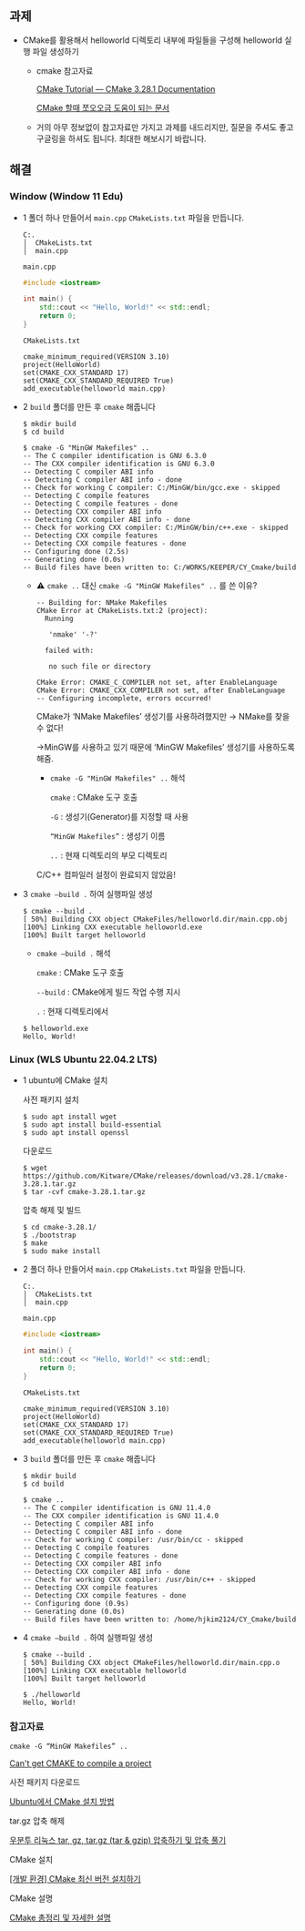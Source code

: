 ## 과제

- CMake를 활용해서 helloworld 디렉토리 내부에 파일들을 구성해 helloworld 실행 파일 생성하기
    - cmake 참고자료
        
        [CMake Tutorial — CMake 3.28.1 Documentation](https://cmake.org/cmake/help/latest/guide/tutorial/index.html)
        
        [CMake 할때 쪼오오금 도움이 되는 문서](https://gist.github.com/luncliff/6e2d4eb7ca29a0afd5b592f72b80cb5c?permalink_comment_id=2831356)
        
    - 거의 아무 정보없이 참고자료만 가지고 과제를 내드리지만, 질문을 주셔도 좋고 구글링을 하셔도 됩니다. 최대한 해보시기 바랍니다.

## 해결

### Window (Window 11 Edu)

- 1 폴더 하나 만들어서 `main.cpp` `CMakeLists.txt` 파일을 만듭니다.
    
    ```
    C:.
    │  CMakeLists.txt
    │  main.cpp
    ```
    
    `main.cpp`
    
    ```cpp
    #include <iostream>
    
    int main() {
        std::cout << "Hello, World!" << std::endl;
        return 0;
    }
    ```
    
    `CMakeLists.txt`
    
    ```
    cmake_minimum_required(VERSION 3.10)
    project(HelloWorld)
    set(CMAKE_CXX_STANDARD 17)
    set(CMAKE_CXX_STANDARD_REQUIRED True)
    add_executable(helloworld main.cpp)
    ```
    
- 2 `build` 폴더를 만든 후 `cmake` 해줍니다
    
    ```
    $ mkdir build
    $ cd build
    ```
    
    ```
    $ cmake -G "MinGW Makefiles" ..
    -- The C compiler identification is GNU 6.3.0
    -- The CXX compiler identification is GNU 6.3.0
    -- Detecting C compiler ABI info
    -- Detecting C compiler ABI info - done
    -- Check for working C compiler: C:/MinGW/bin/gcc.exe - skipped
    -- Detecting C compile features
    -- Detecting C compile features - done
    -- Detecting CXX compiler ABI info
    -- Detecting CXX compiler ABI info - done
    -- Check for working CXX compiler: C:/MinGW/bin/c++.exe - skipped
    -- Detecting CXX compile features
    -- Detecting CXX compile features - done
    -- Configuring done (2.5s)
    -- Generating done (0.0s)
    -- Build files have been written to: C:/WORKS/KEEPER/CY_Cmake/build
    ```
    
    - ⚠️ `cmake ..` 대신 `cmake -G "MinGW Makefiles" ..` 를 쓴 이유?
        
        ```
        -- Building for: NMake Makefiles
        CMake Error at CMakeLists.txt:2 (project):
          Running
        
           'nmake' '-?'
        
          failed with:
        
           no such file or directory
        
        CMake Error: CMAKE_C_COMPILER not set, after EnableLanguage
        CMake Error: CMAKE_CXX_COMPILER not set, after EnableLanguage
        -- Configuring incomplete, errors occurred!
        ```
        
        CMake가 ‘NMake Makefiles’ 생성기를 사용하려했지만
        → NMake를 찾을 수 없다!
        
        →MinGW를 사용하고 있기 때문에 ‘MinGW Makefiles’ 생성기를 사용하도록 해줌.
        
        - `cmake -G "MinGW Makefiles" ..` 해석
            
            `cmake` : CMake 도구 호출
            
            `-G` : 생성기(Generator)를 지정할 때 사용
            
            `“MinGW Makefiles”` : 생성기 이름
            
            `..` : 현재 디렉토리의 부모 디렉토리
            
        
        C/C++ 컴파일러 설정이 완료되지 않았음!
        
- 3 `cmake —build .` 하여 실행파일 생성
    
    ```
    $ cmake --build .
    [ 50%] Building CXX object CMakeFiles/helloworld.dir/main.cpp.obj
    [100%] Linking CXX executable helloworld.exe
    [100%] Built target helloworld
    ```
    
    - `cmake —build .` 해석
        
        `cmake` : CMake 도구 호출
        
        `--build` : CMake에게 빌드 작업 수행 지시
        
        `.` : 현재 디렉토리에서
        
    
    ```
    $ helloworld.exe
    Hello, World!
    ```
    

### Linux (WLS Ubuntu 22.04.2 LTS)

- 1 ubuntu에 CMake 설치
    
    사전 패키지 설치
    
    ```
    $ sudo apt install wget
    $ sudo apt install build-essential
    $ sudo apt install openssl
    ```
    
    다운로드
    
    ```
    $ wget https://github.com/Kitware/CMake/releases/download/v3.28.1/cmake-3.28.1.tar.gz
    $ tar -cvf cmake-3.28.1.tar.gz
    ```
    
    압축 해제 및 빌드
    
    ```
    $ cd cmake-3.28.1/
    $ ./bootstrap
    $ make
    $ sudo make install
    ```
    
- 2 폴더 하나 만들어서 `main.cpp` `CMakeLists.txt` 파일을 만듭니다.
    
    ```
    C:.
    │  CMakeLists.txt
    │  main.cpp
    ```
    
    `main.cpp`
    
    ```cpp
    #include <iostream>
    
    int main() {
        std::cout << "Hello, World!" << std::endl;
        return 0;
    }
    ```
    
    `CMakeLists.txt`
    
    ```
    cmake_minimum_required(VERSION 3.10)
    project(HelloWorld)
    set(CMAKE_CXX_STANDARD 17)
    set(CMAKE_CXX_STANDARD_REQUIRED True)
    add_executable(helloworld main.cpp)
    ```
    
- 3 `build` 폴더를 만든 후 `cmake` 해줍니다
    
    ```
    $ mkdir build
    $ cd build
    ```
    
    ```
    $ cmake ..
    -- The C compiler identification is GNU 11.4.0
    -- The CXX compiler identification is GNU 11.4.0
    -- Detecting C compiler ABI info
    -- Detecting C compiler ABI info - done
    -- Check for working C compiler: /usr/bin/cc - skipped
    -- Detecting C compile features
    -- Detecting C compile features - done
    -- Detecting CXX compiler ABI info
    -- Detecting CXX compiler ABI info - done
    -- Check for working CXX compiler: /usr/bin/c++ - skipped
    -- Detecting CXX compile features
    -- Detecting CXX compile features - done
    -- Configuring done (0.9s)
    -- Generating done (0.0s)
    -- Build files have been written to: /home/hjkim2124/CY_Cmake/build
    ```
    
- 4 `cmake —build .` 하여 실행파일 생성
    
    ```
    $ cmake --build .
    [ 50%] Building CXX object CMakeFiles/helloworld.dir/main.cpp.o
    [100%] Linking CXX executable helloworld
    [100%] Built target helloworld
    ```
    
    ```
    $ ./helloworld
    Hello, World!
    ```
    

### 참고자료

`cmake -G “MinGW Makefiles” ..`

[Can't get CMAKE to compile a project](https://stackoverflow.com/questions/51274789/cant-get-cmake-to-compile-a-project/51274842#51274842)

사전 패키지
다운로드

[Ubuntu에서 CMake 설치 방법](https://mong9data.tistory.com/124)

tar.gz
압축 해제

[우분투 리눅스 tar, gz, tar.gz (tar & gzip) 압축하기 및 압축 풀기](https://starseeker711.tistory.com/161)

CMake 설치

[[개발 환경] CMake 최신 버전 설치하기](https://growingdev.blog/entry/개발-환경-CMake-최신-버전-설치하기)

CMake 설명

[CMake  총정리 및 자세한 설명](https://cho001.tistory.com/229)

